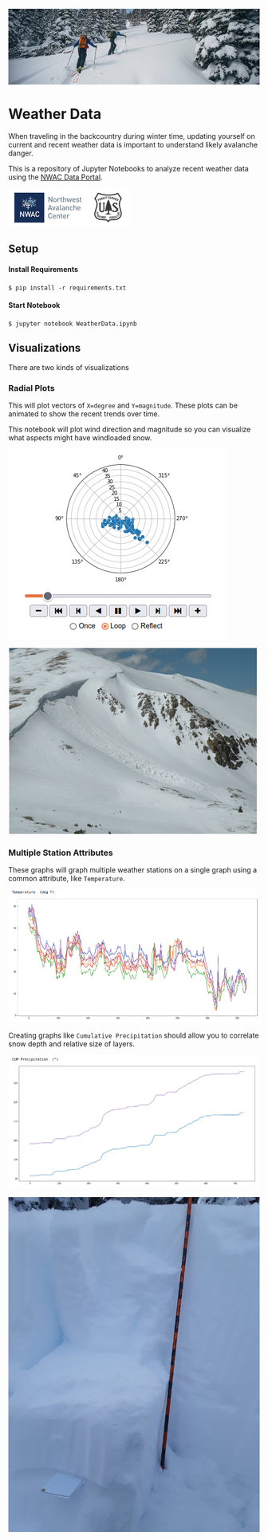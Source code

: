![Backcountry](images/backcountry.jpg)

# Weather Data
When traveling in the backcountry during winter time, updating yourself on current and recent weather data is important to understand likely avalanche danger.

This is a repository of Jupyter Notebooks to analyze recent weather data using the [NWAC Data Portal](https://nwac.us/data-portal/).

![NWAC](images/NWAC.png)

## Setup

#### Install Requirements

`$ pip install -r requirements.txt`

#### Start Notebook

`$ jupyter notebook WeatherData.ipynb`

## Visualizations
There are two kinds of visualizations

### Radial Plots
This will plot vectors of `X=degree` and `Y=magnitude`. These plots can be animated to show the recent trends over time.

This notebook will plot wind direction and magnitude so you can visualize what aspects might have windloaded snow.

![RadialGraph](images/radial_graph.png)

![WindSlab](images/windslab.jpg)

### Multiple Station Attributes
These graphs will graph multiple weather stations on a single graph using a common attribute, like `Temperature`.

![Temperature](images/temperature.png)

Creating graphs like `Cumulative Precipitation` should allow you to correlate snow depth and relative size of layers.

![CumPrecip](images/cum_precip.png)

![SnowLayers](images/snowlayers.jpg)
